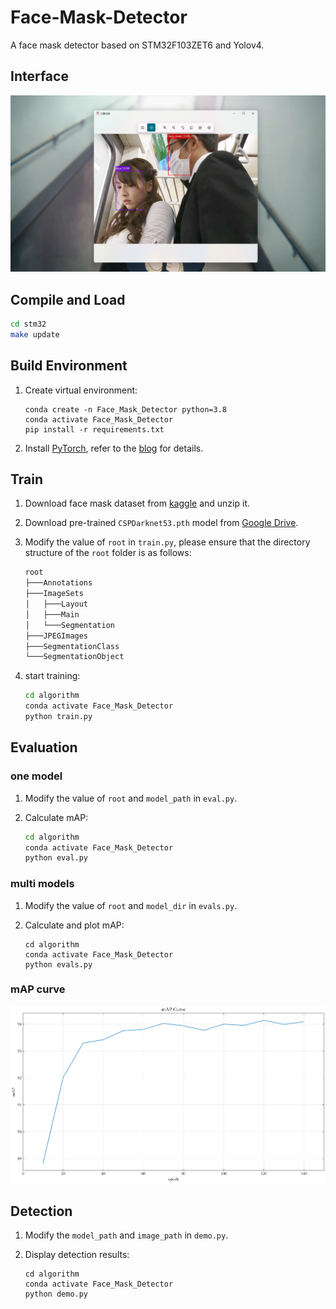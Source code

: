 # Face-Mask-Detector
A face mask detector based on STM32F103ZET6 and Yolov4.


## Interface
![app](./doc/screenshot.png)


## Compile and Load
```sh
cd stm32
make update
```


## Build Environment
1. Create virtual environment:

    ```shell
    conda create -n Face_Mask_Detector python=3.8
    conda activate Face_Mask_Detector
    pip install -r requirements.txt
    ```

2. Install [PyTorch](https://pytorch.org/), refer to the [blog](https://blog.csdn.net/qq_23013309/article/details/103965619) for details.


## Train
1. Download face mask dataset from [kaggle](https://www.kaggle.com/datasets/zhiyiyo/face-mask-dataset) and unzip it.

2. Download pre-trained `CSPDarknet53.pth` model from [Google Drive](https://drive.google.com/file/d/12oV8QL937S1JWFQhzLNPoqyYc_bi0lWT/view?usp=sharing).

3. Modify the value of `root` in `train.py`, please ensure that the directory structure of the `root` folder is as follows:

    ```txt
    root
    ├───Annotations
    ├───ImageSets
    │   ├───Layout
    │   ├───Main
    │   └───Segmentation
    ├───JPEGImages
    ├───SegmentationClass
    └───SegmentationObject
    ```

4. start training:

    ```sh
    cd algorithm
    conda activate Face_Mask_Detector
    python train.py
    ```

## Evaluation
### one model
1. Modify the value of `root` and `model_path` in `eval.py`.
2. Calculate mAP:

    ```sh
    cd algorithm
    conda activate Face_Mask_Detector
    python eval.py
    ```

### multi models
1. Modify the value of `root` and `model_dir` in `evals.py`.
2. Calculate and plot mAP:

    ```shell
    cd algorithm
    conda activate Face_Mask_Detector
    python evals.py
    ```

### mAP curve
![map curve](./algorithm/resource/image/mAP_%E6%9B%B2%E7%BA%BF.png)


## Detection
1. Modify the `model_path` and `image_path` in `demo.py`.

2. Display detection results:

    ```shell
    cd algorithm
    conda activate Face_Mask_Detector
    python demo.py
    ```
